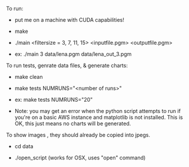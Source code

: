 To run:

*   put me on a machine with CUDA capabilities!

*   make

*   ./main \<filtersize = 3, 7, 11, 15\> \<inputfile.pgm\>  \<outputfile.pgm\>

*   ex: ./main 3 data/lena.pgm  data/lena_out_3.pgm


To run tests, genrate data files, & generate charts:

*   make clean

*   make tests NUMRUNS="\<number of runs\>"

*   ex: make tests NUMRUNS="20"

*   Note: you may get an error when the python script attempts to run if you're on a basic AWS instance and matplotlib is not installed.  This is OK, this just means no charts will be generated.

To show images , they should already be copied into jpegs.
*   cd data

*   ./open_script (works for OSX, uses "open" command)
